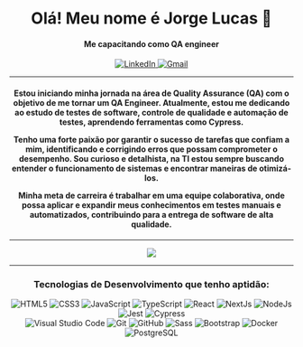 <h1 align="center">Olá! Meu nome é Jorge Lucas 👋</h1>
<h4 align="center">Me capacitando como QA engineer</h4>  

<p align="center">
  <a href="https://www.linkedin.com/in/jorge-rosendo/" target="_blank">
    <img alt="LinkedIn" src="https://img.shields.io/badge/Jorge Rosendo-0b63bd.svg?style=for-the-badge&logo=linkedin&logoColor=blue%22"/>
  </a>
  <a href="mailto:rosendojorgelucas@gmail.com">
     <img alt="Gmail" src="https://img.shields.io/badge/rosendojorgelucas@gmail.com-e94134.svg?style=for-the-badge&logo=googlemessages&logoColor=white%22"/>
  </a>
</p>
<hr>
<h4 align="center">
 Estou iniciando minha jornada na área de Quality Assurance (QA) com o objetivo de me tornar um QA Engineer. Atualmente, estou me dedicando ao estudo de testes de software, controle de qualidade e automação de testes, aprendendo ferramentas como Cypress.

Tenho uma forte paixão por garantir o sucesso de tarefas que confiam a mim, identificando e corrigindo erros que possam comprometer o desempenho. Sou curioso e detalhista, na TI estou sempre buscando entender o funcionamento de sistemas e encontrar maneiras de otimizá-los.

Minha meta de carreira é trabalhar em uma equipe colaborativa, onde possa aplicar e expandir meus conhecimentos em testes manuais e automatizados, contribuindo para a entrega de software de alta qualidade.
</h4>
<hr>  
<p align="center">
    <img src="https://github-readme-stats.vercel.app/api/top-langs/?username=rosendo-dev&layout=compact&theme=swift&hide_border=true" />
</p>
  <hr>
<h3 align="center">Tecnologias de Desenvolvimento que tenho aptidão:</h3> 
<p align="center">
    <img alt="HTML5" src="https://img.shields.io/badge/html5-%23E34F26.svg?style=for-the-badge&logo=html5&logoColor=white"/> 
    <img alt="CSS3" src="https://img.shields.io/badge/css3-%231572B6.svg?style=for-the-badge&logo=css3&logoColor=white"/> 
    <img alt="JavaScript" src="https://img.shields.io/badge/javascript-black.svg?style=for-the-badge&logo=javascript&logoColor=%23F7DF1E"/> 
    <img alt="TypeScript" src="https://img.shields.io/badge/TypeScript-%231572B6.svg?style=for-the-badge&logo=typescript&logoColor=white"/> 
    <img alt="React" src="https://img.shields.io/badge/React-black.svg?style=for-the-badge&logo=react&logoColor=babyblue%22"/> 
    <img alt="NextJs" src="https://img.shields.io/badge/Next.Js-black.svg?style=for-the-badge&logo=next.js&logoColor=white"/> 
    <img alt="NodeJs" src="https://img.shields.io/badge/Node.js-black.svg?style=for-the-badge&logo=node.js&logoColor=lightgreen"/>
    <img alt="Jest" src="https://img.shields.io/badge/Jest-%23E34F26.svg?style=for-the-badge&logo=jest&logoColor=white"/>
    <img alt="Cypress" src="https://img.shields.io/badge/cypress-lightblue.svg?style=for-the-badge&logo=jest&logoColor=black"/>
  
  <br> 
    <img alt="Visual Studio Code" src="https://img.shields.io/badge/VisualStudioCode-0078d7.svg?style=for-the-badge&logo=visual-studio-code&logoColor=white"/> 
    <img alt="Git" src="https://img.shields.io/badge/git-%23F05033.svg?style=for-the-badge&logo=git&logoColor=white"/> 
    <img alt="GitHub" src="https://img.shields.io/badge/github-%23121011.svg?style=for-the-badge&logo=github&logoColor=white"/> 
    <img alt="Sass" src="https://img.shields.io/badge/Sass-c76193?style=for-the-badge&logo=sass&logoColor=white"/>
    <img alt="Bootstrap" src="https://img.shields.io/badge/Bootstrap-purple?style=for-the-badge&logo=bootstrap&logoColor=white"/>
    <img alt="Docker" src="https://img.shields.io/badge/Docker-blue?style=for-the-badge&logo=docker&logoColor=white"/>
    <img alt="PostgreSQL" src="https://img.shields.io/badge/PostgreSQL-blue?style=for-the-badge&logo=postgresql&logoColor=white"/>
  </p>

